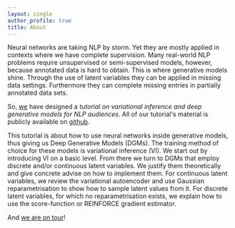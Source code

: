 ```yaml
---
layout: single
author_profile: true
title: About
---
```



Neural networks are taking NLP by storm. Yet they are mostly applied in contexts where we have complete supervision. Many real-world NLP problems require unsupervised or semi-supervised models, however, because annotated data is hard to obtain. This is where generative models shine. Through the use of latent variables they can be applied in missing data settings. Furthermore they can complete missing entries in partially annotated data sets. 


So, [we](contributors/) have designed a *tutorial on variational inference and deep generative models for NLP audiences*. 
All of our tutorial's material is publicly available on [github](https://github.com/vitutorial/VITutorial). 

This tutorial is about how to use neural networks inside generative models, thus giving us Deep Generative Models (DGMs). The training method of choice for these models is variational inference (VI). We start out by introducing VI on a basic level. From there we turn to DGMs that employ discrete and/or continuous latent variables. We justify them theoretically and give concrete advise on how to implement them. For continuous latent variables, we review the variational autoencoder and use Gaussian reparametrisation to show how to sample latent values from it. For discrete latent variables, for which no reparametrisation exists, we explain how to use the score-function or REINFORCE gradient estimator. 


And [we are on tour](tour/)!
